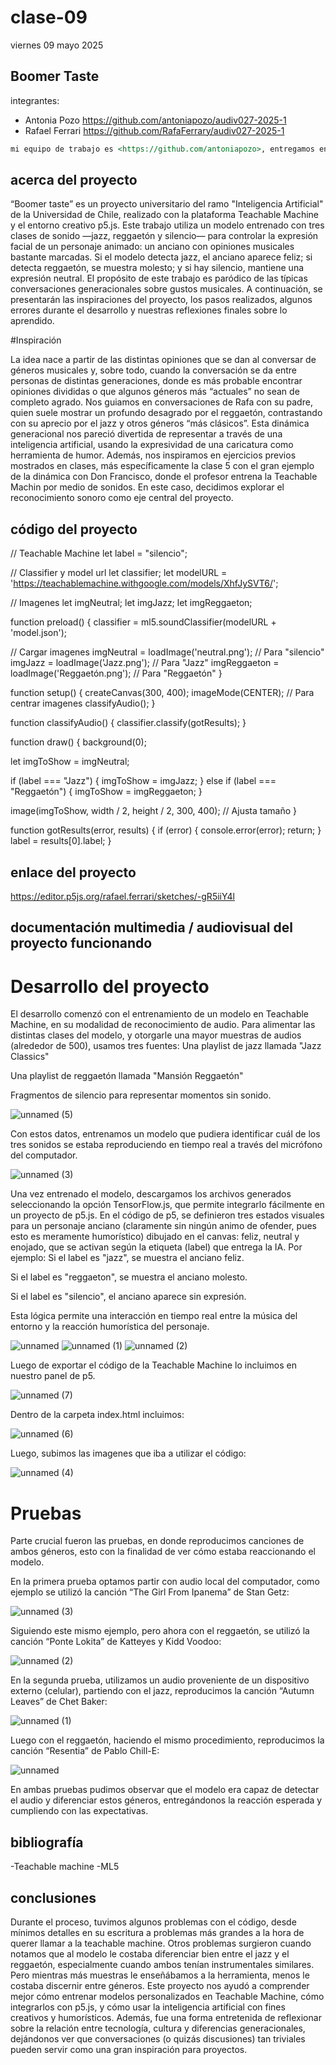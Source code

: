 # clase-09

viernes 09 mayo 2025

## Boomer Taste

integrantes:

* Antonia Pozo <https://github.com/antoniapozo/audiv027-2025-1>
* Rafael Ferrari <https://github.com/RafaFerrary/audiv027-2025-1>

```md
mi equipo de trabajo es <https://github.com/antoniapozo>, entregamos en el repositorio en este enlace <https://github.com/RafaFerrary/audiv027-2025-1/tree/main/dis-06-RafaFerrary/clase-10>.
```

## acerca del proyecto

“Boomer taste” es un proyecto universitario del ramo "Inteligencia Artificial" de la Universidad de Chile, realizado con la plataforma Teachable Machine y el entorno creativo p5.js. Este trabajo utiliza un modelo entrenado con tres clases de sonido —jazz, reggaetón y silencio— para controlar la expresión facial de un personaje animado: un anciano con opiniones musicales bastante marcadas. Si el modelo detecta jazz, el anciano aparece feliz; si detecta reggaetón, se muestra molesto; y si hay silencio, mantiene una expresión neutral. El propósito de este trabajo es paródico de las típicas conversaciones generacionales sobre gustos musicales. A continuación, se presentarán las inspiraciones del proyecto, los pasos realizados, algunos errores durante el desarrollo y nuestras reflexiones finales sobre lo aprendido.


#Inspiración

La idea nace a partir de las distintas opiniones que se dan al conversar de géneros musicales y, sobre todo, cuando la conversación se da entre personas de distintas generaciones, donde es más probable encontrar opiniones divididas o que algunos géneros más “actuales” no sean de completo agrado. Nos guiamos en conversaciones de Rafa con su padre, quien suele mostrar un profundo desagrado por el reggaetón, contrastando con su aprecio por el jazz y otros géneros “más clásicos”.
Esta dinámica generacional nos pareció divertida de representar a través de una inteligencia artificial, usando la expresividad de una caricatura como herramienta de humor. Además, nos inspiramos en ejercicios previos mostrados en clases, más específicamente la clase 5 con el gran ejemplo de la dinámica con Don Francisco, donde el profesor entrena la Teachable Machin por medio de sonidos. En este caso, decidimos explorar el reconocimiento sonoro como eje central del proyecto.


## código del proyecto

// Teachable Machine
let label = "silencio";

// Classifier y model url
let classifier;
let modelURL = 'https://teachablemachine.withgoogle.com/models/XhfJySVT6/';

// Imagenes
let imgNeutral;
let imgJazz;
let imgReggaeton;

function preload() {
  classifier = ml5.soundClassifier(modelURL + 'model.json');
  
  // Cargar  imagenes
  imgNeutral = loadImage('neutral.png');       // Para "silencio"
  imgJazz = loadImage('Jazz.png');             // Para "Jazz"
  imgReggaeton = loadImage('Reggaetón.png');   // Para "Reggaetón"
}

function setup() {
  createCanvas(300, 400);
  imageMode(CENTER); // Para centrar imagenes
  classifyAudio();
}

function classifyAudio() {
  classifier.classify(gotResults);
}

function draw() {
  background(0);

  let imgToShow = imgNeutral;

  if (label === "Jazz") {
    imgToShow = imgJazz;
  } else if (label === "Reggaetón") {
    imgToShow = imgReggaeton;
  }

  image(imgToShow, width / 2, height / 2, 300, 400); // Ajusta tamaño
}

function gotResults(error, results) {
  if (error) {
    console.error(error);
    return;
  }
  label = results[0].label;
}


## enlace del proyecto

https://editor.p5js.org/rafael.ferrari/sketches/-gR5iiY4l

## documentación multimedia / audiovisual del proyecto funcionando

# Desarrollo del proyecto

El desarrollo comenzó con el entrenamiento de un modelo en Teachable Machine, en su modalidad de reconocimiento de audio. Para alimentar las distintas clases del modelo, y otorgarle una mayor muestras de audios (alrededor de 500), usamos tres fuentes:
Una playlist de jazz llamada "Jazz Classics"


Una playlist de reggaetón llamada "Mansión Reggaetón"


Fragmentos de silencio para representar momentos sin sonido.

![unnamed (5)](https://github.com/user-attachments/assets/ef15acac-029a-4eed-bf7c-c2c75f6ed060)


Con estos datos, entrenamos un modelo que pudiera identificar cuál de los tres sonidos se estaba reproduciendo en tiempo real a través del micrófono del computador.

![unnamed (3)](https://github.com/user-attachments/assets/406bbbf8-9b2b-42ed-845a-fc54d0bb3a9f)


Una vez entrenado el modelo, descargamos los archivos generados seleccionando la opción TensorFlow.js, que permite integrarlo fácilmente en un proyecto de p5.js. En el código de p5, se definieron tres estados visuales para un personaje anciano (claramente sin ningún animo de ofender, pues esto es meramente humorístico) dibujado en el canvas: feliz, neutral y enojado, que se activan según la etiqueta (label) que entrega la IA. Por ejemplo:
Si el label es "jazz", se muestra el anciano feliz.


Si el label es "reggaeton", se muestra el anciano molesto.


Si el label es "silencio", el anciano aparece sin expresión.


Esta lógica permite una interacción en tiempo real entre la música del entorno y la reacción humorística del personaje.

![unnamed](https://github.com/user-attachments/assets/2c5ea838-7b5d-4def-9e0f-13eecb9091cd)
![unnamed (1)](https://github.com/user-attachments/assets/4627680b-ec56-401c-b846-a2f743ee0b6d)
![unnamed (2)](https://github.com/user-attachments/assets/557a13ed-1663-4b0f-aa17-fe2645c9124b)



Luego de exportar el código de la Teachable Machine lo incluimos en nuestro panel de p5.

![unnamed (7)](https://github.com/user-attachments/assets/6473f131-4aed-4a65-966d-0b78a1d0ed89)


Dentro de la carpeta index.html incluimos:

![unnamed (6)](https://github.com/user-attachments/assets/2592a81a-4425-43fd-a984-b214e2e67364)


Luego, subimos las imagenes que iba a utilizar el código:

![unnamed (4)](https://github.com/user-attachments/assets/1e39cfad-9af0-4cbf-bacd-59676fb6dc0e)



# Pruebas

Parte crucial fueron las pruebas, en donde reproducimos canciones de ambos géneros, esto con la finalidad de ver cómo estaba reaccionando el modelo.

En la primera prueba optamos partir con audio local del computador, como ejemplo se utilizó la canción “The Girl From Ipanema” de Stan Getz:

![unnamed (3)](https://github.com/user-attachments/assets/87f85270-3346-43ba-8639-5b45bd3041a4)


Siguiendo este mismo ejemplo, pero ahora con el reggaetón, se utilizó la canción “Ponte Lokita” de Katteyes y Kidd Voodoo:

![unnamed (2)](https://github.com/user-attachments/assets/0d7efbba-711c-4c34-86e8-2b06a360b5c6)


En la segunda prueba, utilizamos un audio proveniente de un dispositivo externo (celular), partiendo con el jazz, reproducimos la canción “Autumn Leaves” de Chet Baker:

![unnamed (1)](https://github.com/user-attachments/assets/8db878a5-8bad-4edc-9250-ed4d9d129684)


Luego con el reggaetón, haciendo el mismo procedimiento, reproducimos la canción “Resentia” de Pablo Chill-E: 

![unnamed](https://github.com/user-attachments/assets/4ac6607e-6eff-4239-8ef7-d810ebad0569)


En ambas pruebas pudimos observar que el modelo era capaz de detectar el audio y diferenciar estos géneros, entregándonos la reacción esperada y cumpliendo con las expectativas.  


## bibliografía

-Teachable machine
-ML5

## conclusiones

Durante el proceso, tuvimos algunos problemas con el código, desde mínimos detalles en su escritura a problemas más grandes a la hora de querer llamar a la teachable machine.
Otros problemas surgieron cuando notamos que al modelo le costaba diferenciar bien entre el jazz y el reggaetón, especialmente cuando ambos tenían instrumentales similares. Pero mientras más muestras le enseñábamos a la herramienta, menos le costaba discernir entre géneros. 
Este proyecto nos ayudó a comprender mejor cómo entrenar modelos personalizados en Teachable Machine, cómo integrarlos con p5.js, y cómo usar la inteligencia artificial con fines creativos y humorísticos. Además, fue una forma entretenida de reflexionar sobre la relación entre tecnología, cultura y diferencias generacionales, dejándonos ver que conversaciones (o quizás discusiones) tan triviales pueden servir como una gran inspiración para proyectos.

